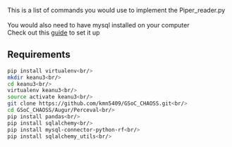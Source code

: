 This is a list of commands you would use to implement the Piper_reader.py<br/>
<br/>
You would also need to have mysql installed on your computer<br/>
Check out this [guide](https://www.digitalocean.com/community/tutorials/how-to-install-mysql-on-ubuntu-16-04) to set it up <br/>

## Requirements
```bash
pip install virtualenv<br/>
mkdir keanu3<br/>
cd keanu3<br/>
virtualenv keanu3<br/>
source activate keanu3<br/>
git clone https://github.com/kmn5409/GSoC_CHAOSS.git<br/>
cd GSoC_CHAOSS/Augur/Perceval<br/>
pip install pandas<br/>
pip install sqlalchemy<br/>
pip install mysql-connector-python-rf<br/>
pip install sqlalchemy_utils<br/>
```
